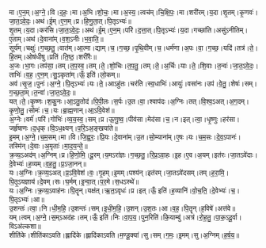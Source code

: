 

  
मा।ए॒न॒म्।अ॒ग्ने॒।वि।द॒हः॒।मा।अ॒भि।शो॒चः॒।मा।अ॒स्य॒।त्वच॑म्।चि॒क्षि॒पः॒।मा।शरी॑रम्।य॒दा।शृ॒तम्।कृ॒णवः॑।जा॒त॒ऽवे॒दः॒।अथ॑।ई॒म्।ए॒न॒म्।प्र।हि॒णु॒ता॒त्।पि॒तृऽभ्यः॑॥  
शृ॒तम्।य॒दा।कर॑सि।जा॒त॒ऽवे॒दः॒।अथ॑।ई॒म्।ए॒न॒म्।परि॑।द॒त्ता॒त्।पि॒तृऽभ्यः॑।य॒दा।गच्छा॑ति।असु॑ऽनीतिम्।ए॒ताम्।अथ॑।दे॒वाना॑म्।व॒श॒ऽनीः।भ॒वा॒ति॒॥  
सूर्य॑म्।चक्षुः॑।ग॒च्छ॒तु॒।वात॑म्।आ॒त्मा।द्याम्।च॒।ग॒च्छ॒।पृ॒थि॒वीम्।च॒।धर्म॑णा।अ॒पः।वा॒।ग॒च्छ॒।यदि॑।तत्र॑।ते॒।हि॒तम्।ओष॑धीषु।प्रति॑।ति॒ष्ठ॒।शरी॑रैः॥  
अ॒जः।भा॒गः।तप॑सा॒।तम्।त॒प॒स्व॒।तम्।ते॒।शो॒चिः।त॒प॒तु॒।तम्।ते॒।अ॒र्चिः।याः।ते॒।शि॒वाः।त॒न्वः॑।जा॒त॒ऽवे॒दः॒।ताभिः॑।व॒ह॒।ए॒न॒म्।सु॒ऽकृता॑म्।ऊँ॒ इति॑।लो॒कम्॥  
अव॑।सृ॒ज॒।पुनः॑।अ॒ग्ने॒।पि॒तृऽभ्यः॑।यः।ते॒।आऽहु॑तः।चर॑ति।स्व॒धाभिः॑।आयुः॑।वसा॑नः।उप॑।वे॒तु॒।शेषः॑।सम्।ग॒च्छ॒ता॒म्।त॒न्वा॑।जा॒त॒ऽवे॒दः॒॥  
यत्।ते॒।कृ॒ष्णः।श॒कु॒नः।आ॒ऽतु॒तोद॑।पि॒पी॒लः।स॒र्पः।उ॒त।वा॒।श्वाप॑दः।अ॒ग्निः।तत्।वि॒श्व॒ऽअत्।अ॒ग॒दम्।कृ॒णो॒तु॒।सोमः॑।च॒।यः।ब्रा॒ह्म॒णान्।आ॒ऽवि॒वेश॑॥  
अ॒ग्नेः।वर्म॑।परि॑।गोभिः॑।व्य॒य॒स्व॒।सम्।प्र।ऊ॒णु॒ष्व॒।पीव॑सा।मेद॑सा।च॒।न।इत्।त्वा॒।धृ॒ष्णुः।हर॑सा।जर्हृ॑षाणः।द॒धृक्।वि॒ऽध॒क्ष्यन्।प॒रि॒ऽअ॒ङ्खया॑ते॥  
इ॒मम्।अ॒ग्ने॒।च॒म॒सम्।मा।वि।जि॒ह्व॒रः॒।प्रि॒यः।दे॒वाना॑म्।उ॒त।सो॒म्याना॑म्।ए॒षः।यः।च॒म॒सः।दे॒व॒ऽपानः॑।तस्मि॑न्।दे॒वाः।अ॒मृताः॑।मा॒द॒य॒न्ते॒॥  
क्र॒व्य॒ऽअद॑म्।अ॒ग्निम्।प्र।हि॒णो॒मि॒।दू॒रम्।य॒मऽरा॑ज्ञः।ग॒च्छ॒तु॒।रि॒प्र॒ऽवा॒हः।इ॒ह।ए॒व।अ॒यम्।इत॑रः।जा॒तऽवे॑दाः।दे॒वेभ्यः॑।ह॒व्यम्।व॒ह॒तु॒।प्र॒ऽजा॒नन्॥  
यः।अ॒ग्निः।क्र॒व्य॒ऽअत्।प्र॒ऽवि॒वेश॑।वः॒।गृ॒हम्।इ॒मम्।पश्य॑न्।इत॑रम्।जा॒तऽवे॑दसम्।तम्।ह॒रा॒मि॒।पि॒तृ॒ऽयज्ञाय॑।दे॒वम्।सः।घ॒र्मम्।इ॒न्वा॒त्।प॒र॒मे।स॒धऽस्थे॑॥  
यः।अ॒ग्निः।क्र॒व्य॒ऽवाह॑नः।पि॒तॄन्।यक्ष॑त्।ऋ॒त॒ऽवृधः॑।प्र।इत्।ऊँ॒ इति॑।ह॒व्यानि॑।वो॒च॒ति॒।दे॒वेभ्यः॑।च॒।पि॒तृऽभ्यः॑।आ॥  
उ॒शन्तः॑।त्वा॒।नि।धी॒म॒हि॒।उ॒शन्तः॑।सम्।इ॒धी॒म॒हि॒।उ॒शन्।उ॒श॒तः।आ।व॒ह॒।पि॒तॄन्।ह॒विषे॑।अत्त॑वे॥  
यम्।त्वम्।अ॒ग्ने॒।स॒म्ऽअद॑हः।तम्।ऊँ॒ इति॑।निः।वा॒प॒य॒।पुन॒रिति॑।कि॒याम्बु॑।अत्र॑।रो॒ह॒तु॒।पा॒क॒ऽदू॒र्वा।विऽअ॑ल्कशा॥  
शीति॑के।शीति॑काऽवति।ह्लादि॑के।ह्लादि॑काऽवति।म॒ण्डू॒क्या॑।सु।सम्।ग॒मः॒।इ॒मम्।सु।अ॒ग्निम्।ह॒र्ष॒य॒॥  
